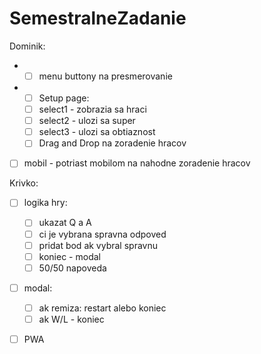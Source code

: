# SemestralneZadanie
Dominik:
  - - [ ] menu buttony na presmerovanie
  - - [ ] Setup page:
    - [ ] select1 - zobrazia sa hraci
    - [ ] select2 - ulozi sa super
    - [ ] select3 - ulozi sa obtiaznost
    - [ ] Drag and Drop na zoradenie hracov
  - [ ] mobil - potriast mobilom na nahodne zoradenie hracov
  
Krivko:
  - [ ] logika hry:
    - [ ] ukazat Q a A
    - [ ] ci je vybrana spravna odpoved
    - [ ] pridat bod ak vybral spravnu
    - [ ] koniec - modal
    - [ ] 50/50 napoveda
  - [ ] modal:
    - [ ] ak remiza: restart alebo koniec
    - [ ] ak W/L - koniec
  - [ ] PWA
    
